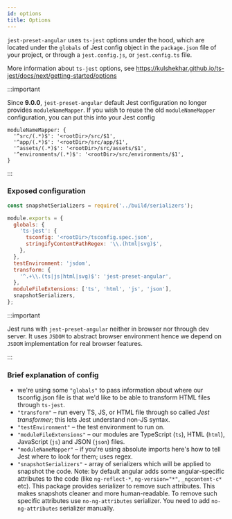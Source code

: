 ```yaml
---
id: options
title: Options
---
```


`jest-preset-angular` uses `ts-jest` options under the hood, which are located under the `globals` of Jest config object
in the `package.json` file of your project, or through a `jest.config.js`, or `jest.config.ts` file.

More information about `ts-jest` options, see https://kulshekhar.github.io/ts-jest/docs/next/getting-started/options

:::important

Since **9.0.0**, `jest-preset-angular` default Jest configuration no longer provides `moduleNameMapper`. If you wish to reuse
the old `moduleNameMapper` configuration, you can put this into your Jest config

```
moduleNameMapper: {
  '^src/(.*)$': '<rootDir>/src/$1',
  '^app/(.*)$': '<rootDir>/src/app/$1',
  '^assets/(.*)$': '<rootDir>/src/assets/$1',
  '^environments/(.*)$': '<rootDir>/src/environments/$1',
}
```

:::

### Exposed configuration

```js
const snapshotSerializers = require('../build/serializers');

module.exports = {
  globals: {
    'ts-jest': {
      tsconfig: '<rootDir>/tsconfig.spec.json',
      stringifyContentPathRegex: '\\.(html|svg)$',
    },
  },
  testEnvironment: 'jsdom',
  transform: {
    '^.+\\.(ts|js|html|svg)$': 'jest-preset-angular',
  },
  moduleFileExtensions: ['ts', 'html', 'js', 'json'],
  snapshotSerializers,
};
```

:::important

Jest runs with `jest-preset-angular` neither in browser nor through dev server. It uses `JSDOM` to abstract browser environment hence we depend on
`JSDOM` implementation for real browser features.

:::

### Brief explanation of config

- we're using some `"globals"` to pass information about where our tsconfig.json file is that we'd like to be able to transform HTML files through `ts-jest`.
- `"transform"` – run every TS, JS, or HTML file through so called _Jest transformer_; this lets Jest understand non-JS syntax.
- `"testEnvironment"` – the test environment to run on.
- `"moduleFileExtensions"` – our modules are TypeScript (`ts`), HTML (`html`), JavaScript (`js`) and JSON (`json`) files.
- `"moduleNameMapper"` – if you're using absolute imports here's how to tell Jest where to look for them; uses regex.
- `"snapshotSerializers"` - array of serializers which will be applied to snapshot the code. Note: by default angular adds
  some angular-specific attributes to the code (like `ng-reflect-*`, `ng-version="*"`, `_ngcontent-c*` etc).
  This package provides serializer to remove such attributes. This makes snapshots cleaner and more human-readable.
  To remove such specific attributes use `no-ng-attributes` serializer. You need to add `no-ng-attributes` serializer manually.

